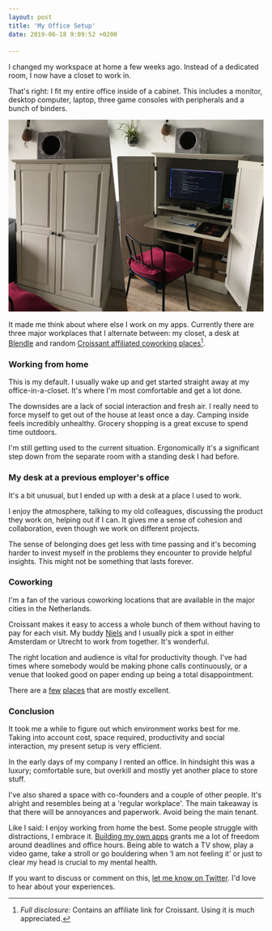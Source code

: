 ```yaml
---
layout: post
title: 'My Office Setup'
date: 2019-06-18 9:09:52 +0200

---
```

I changed my workspace at home a few weeks ago. Instead of a dedicated room, I now have a closet to work in.

That's right: I fit my entire office inside of a cabinet. This includes a monitor, desktop computer, laptop, three game consoles with peripherals and a bunch of binders.

![A side-by-side picture of my office inside of a cabinet, doors closed on the left, open on the right](/assets/blog/closet-office.jpg)

It made me think about where else I work on my apps. Currently there are three major workplaces that I alternate between: my closet, a desk at [Blendle](https://www.blendle.com) and random [Croissant affiliated coworking places](https://www.getcroissant.com/a/boy26)[^croissantaff].

### Working from home

This is my default. I usually wake up and get started straight away at my office-in-a-closet. It's where I'm most comfortable and get a lot done.

The downsides are a lack of social interaction and fresh air. I really need to force myself to get out of the house at least once a day. Camping inside feels incredibly unhealthy. Grocery shopping is a great excuse to spend time outdoors.

I'm still getting used to the current situation. Ergonomically it's a significant step down from the separate room with a standing desk I had before.

### My desk at a previous employer's office

It's a bit unusual, but I ended up with a desk at a place I used to work.

I enjoy the atmosphere, talking to my old colleagues, discussing the product they work on, helping out if I can. It gives me a sense of cohesion and collaboration, even though we work on different projects.

The sense of belonging does get less with time passing and it's becoming harder to invest myself in the problems they encounter to provide helpful insights. This might not be something that lasts forever.

### Coworking

I'm a fan of the various coworking locations that are available in the major cities in the Netherlands.

Croissant makes it easy to access a whole bunch of them without having to pay for each visit. My buddy [Niels](https://www.twitter.com/nielsify) and I usually pick a spot in either Amsterdam or Utrecht to work from together. It's wonderful.

The right location and audience is vital for productivity though. I've had times where somebody would be making phone calls continuously, or a venue that looked good on paper ending up being a total disappointment.

There are a [few](https://www.mindspace.me/utrecht/) [places](https://www.rent24.com/en/locations/amsterdam/magna-plaza/) that are mostly excellent.

### Conclusion

It took me a while to figure out which environment works best for me. Taking into account cost, space required, productivity and social interaction, my present setup is very efficient.

In the early days of my company I rented an office. In hindsight this was a luxury; comfortable sure, but overkill and mostly yet another place to store stuff.

I've also shared a space with co-founders and a couple of other people. It's alright and resembles being at a 'regular workplace'. The main takeaway is that there will be annoyances and paperwork. Avoid being the main tenant.

Like I said: I enjoy working from home the best. Some people struggle with distractions, I embrace it. [Building my own apps](https://www.dangercove.com) grants me a lot of freedom around deadlines and office hours. Being able to watch a TV show, play a video game, take a stroll or go bouldering when &lsquo;I am not feeling it&rsquo; or just to clear my head is crucial to my mental health.

If you want to discuss or comment on this, [let me know on Twitter](https://www.twitter.com/boyvanamstel). I'd love to hear about your experiences.

[^croissantaff]:_Full disclosure:_ Contains an affiliate link for Croissant. Using it is much appreciated.
